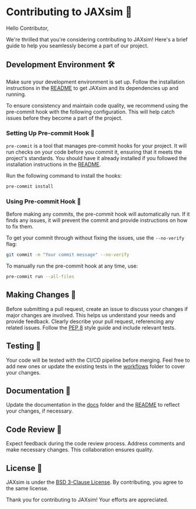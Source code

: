 # Contributing to JAXsim :rocket:

Hello Contributor,

We're thrilled that you're considering contributing to JAXsim! Here's a brief guide to help you seamlessly become a part of our project.

## Development Environment :hammer_and_wrench:

Make sure your development environment is set up. Follow the installation instructions in the [README](./README.md) to get JAXsim and its dependencies up and running.

To ensure consistency and maintain code quality, we recommend using the pre-commit hook with the following configuration. This will help catch issues before they become a part of the project.

### Setting Up Pre-commit Hook :fishing_pole_and_fish:

`pre-commit` is a tool that manages pre-commit hooks for your project. It will run checks on your code before you commit it, ensuring that it meets the project's standards. You should have it already installed if you followed the installation instructions in the [README](./README.md).

Run the following command to install the hooks:

```bash
pre-commit install
```

### Using Pre-commit Hook 🚦

Before making any commits, the pre-commit hook will automatically run. If it finds any issues, it will prevent the commit and provide instructions on how to fix them.

To get your commit through without fixing the issues, use the `--no-verify` flag:

```bash
git commit -m "Your commit message" --no-verify
```

To manually run the pre-commit hook at any time, use:

```bash
pre-commit run --all-files
```

## Making Changes :construction:

Before submitting a pull request, create an issue to discuss your changes if major changes are involved. This helps us understand your needs and provide feedback. Clearly describe your pull request, referencing any related issues. Follow the [PEP 8](https://peps.python.org/pep-0008/) style guide and include relevant tests.

## Testing :test_tube:

Your code will be tested with the CI/CD pipeline before merging. Feel free to add new ones or update the existing tests in the [workflows](./github/workflows) folder to cover your changes.

## Documentation :book:

Update the documentation in the [docs](./docs) folder and the [README](./README.md) to reflect your changes, if necessary.

## Code Review :eyes:

Expect feedback during the code review process. Address comments and make necessary changes. This collaboration ensures quality.

## License :scroll:

JAXsim is under the [BSD 3-Clause License](./LICENSE). By contributing, you agree to the same license.

Thank you for contributing to JAXsim! Your efforts are appreciated.
